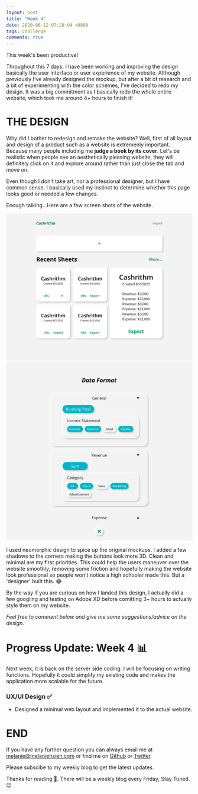 ```yaml
---
layout: post
title: "Week 4"
date: 2020-06-12 07:28:04 +0800
tags: challenge
comments: true
---
```


This week's been productive!

Throughout this 7 days, I have been working and improving the design basically the user interface or user experience of my website. Although previously I've already designed the mockup, but after a bit of research and a bit of experimenting with the color schemes, I've decided to redo my design. It was a big commitment as I basically redo the whole entire website, which took me around 4+ hours to finish it!

# THE DESIGN

Why did I bother to redesign and remake the website? Well, first of all layout and design of a product such as a website is extremenly important. Because many people including me **judge a book by its cover**. Let's be realistic when people see an aesthetically pleasing website, they will definitely click on it and explore around rather than just close the tab and move on.

Even though I don't take art, nor a professional designer, but I have common sense. I basically used my instinct to determine whether this page looks good or needed a few changes.

Enough talking...Here are a few screen shots of the website.

<img src="/img/42days/dashboard.png" alt="layout" width='700'>
<img src="/img/42days/dataformater.png" alt="layout" width='700'>

I used neumorphic design to spice up the original mockups. I added a few shadows to the corners making the buttons look more 3D. Clean and minimal are my first priorities. This could help the users maneuver over the website smoothly, removing some friction and hopefully making the website look professional so people won't notice a high schooler made this. But a 'designer' built this. 😂

By the way if you are curious on how I landed this design, I actually did a few googling and testing on Adobe XD before comitting 3+ hours to actually style them on my website.

_Feel free to comment below and give me some suggestions/advice on the design._

# Progress Update: Week 4 📊

Next week, it is back on the server side coding. I will be focusing on writing functions. Hopefully it could simplify my existing code and makes the application more scalable for the future.

### UX/UI Design ✅

- Designed a minimal web layout and implemented it to the actual website.

# END

If you have any further question you can always email me at <melanie@melaniehsieh.com> or find me on [Github](https://github.com/melaniehsieh) or [Twitter](https://twitter.com/melaniehsieh).

Please subscibe to my weekly blog to get the latest updates.

Thanks for reading 👀. There will be a weekly blog every Friday, Stay Tuned.😉
